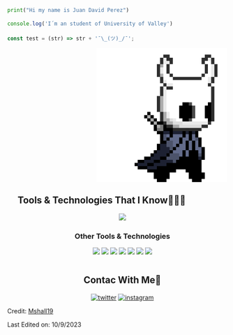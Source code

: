 ```python
print("Hi my name is Juan David Perez")
```
```javascript
console.log('I´m an student of University of Valley')

const test = (str) => str + '¯\_(ツ)_/¯';
```
<img align="right" width="300" alt="GIF" src="https://raw.githubusercontent.com/TanZng/TanZng/master/assets/hollor_knight3.gif" />

<div>
  <a align="left">
    <!--Tecnologias-->
    <div id="user-content-toc">
      <ul align="center">
        <summary><h2 style="display: inline-block">Tools & Technologies That I Know👨🏻‍💻</h2></summary>
        <a href="https://skillicons.dev">
          <img src="https://skillicons.dev/icons?i=java,ps,py,js,git,vscode,postgres,wordpress,idea,figma&perline=14" />
        </a>
        <summary><h3 style="display: inline-block">Other Tools & Technologies</h3></summary>
        <div id="user-content-toc">
          <img src="https://img.shields.io/badge/github-181717.svg?&style=for-the-badge&logo=github&logoColor=white"/>
          <img src="https://img.shields.io/badge/blockbench-1E93D9.svg?&style=for-the-badge&logo=blockbench&logoColor=white"/>
          <img src="https://img.shields.io/badge/wondershare filmora-07273D.svg?&style=for-the-badge&logo=wondersharefilmora&logoColor=white"/>
          <img src="https://img.shields.io/badge/obsstudio-302E31.svg?&style=for-the-badge&logo=obsstudio&logoColor=white"/>
          <img src="https://img.shields.io/badge/jira-0052CC.svg?&style=for-the-badge&logo=jira&logoColor=white"/>
          <img src="https://img.shields.io/badge/adobe XD-FF61F6.svg?&style=for-the-badge&logo=adobexd&logoColor=white"/>
          <img src="https://img.shields.io/badge/adobe premier-9999FF.svg?&style=for-the-badge&logo=adobepremierepro&logoColor=white"/>
        </div>
      </ul>
    </div>
    <!--Contacto-->
    <div id="user-content-toc">
      <ul align="center">
        <summary><h2 style="display: inline-block">Contac With Me🤝</h2></summary>
        <a href="https://skillicons.dev">
          <a href="https://twitter.com/Marahall_" target="blank"><img align="center" src="https://skillicons.dev/icons?i=twitter" alt="twitter" height="50" width="50" /></a> 
          <a href="https://www.instagram.com/judape.z_11/" target="blank"><img align="center" src="https://skillicons.dev/icons?i=instagram" alt="instagram" height="50" width="50" /></a>
        </a>
      </ul>
    </div>
  </a>  
</div>





Credit: [Mshall19](https://github.com/Mshall19)

Last Edited on: 10/9/2023
